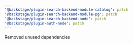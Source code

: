 ```yaml
---
'@backstage/plugin-search-backend-module-catalog': patch
'@backstage/plugin-search-backend-module-pg': patch
'@backstage/plugin-search-backend-node': patch
'@backstage/plugin-auth-node': patch
---
```


Removed unused dependencies
